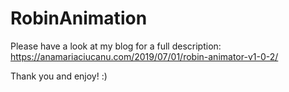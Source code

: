 # RobinAnimation

Please have a look at my blog for a full description: 
https://anamariaciucanu.com/2019/07/01/robin-animator-v1-0-2/

Thank you and enjoy! :)
